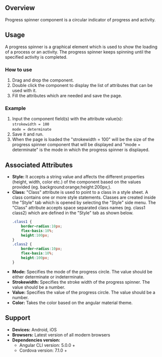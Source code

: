 ## Overview
Progress spinner component is a circular indicator of progress and activity.

## Usage
A progress spinner is a graphical element which is used to show the loading of a process or an activity. The progress spinner keeps spinning until the specified activity is completed.

### How to use   
1. Drag and drop the component. 
2. Double click the component to display the list of attributes that can be used with it.
3. Fill the attributes which are needed and save the page.

### Example 
1. Input the component field(s) with the attribute value(s):  
    `strokewidth = 100`  
    `mode = determinate`
2. Save it and run.
3. When the page is loaded the "strokewidth = 100" will be the size of the progress spinner component that will be displayed and "mode = determinate" is the mode in which the progress spinner is displayed.

## Associated Attributes
- **Style:** It accepts a string value and affects the different properties (height, width, color etc.) of the component based on the values provided (eg. background:orange;height:200px;).
- **Class:** "Class" attribute is used to point to a class in a style sheet. A class contains one or more style statements. Classes are created inside the "Style" tab which is opened by selecting the "Style" side menu. The "Class" attribute accepts space separated class names (eg. class1 class2) which are defined in the "Style" tab as shown below.
    ```css
    .class1 {
        border-radius:10px;
        flex-basis:10%;
        height:100px;
    }
    .class2 {
        border-radius:10px;
        flex-basis:10%;
        height:100px;
    }
    ```
- **Mode:** Specifies the mode of the progress circle. The value should be either determinate or indeterminate.
- **Strokewidth:** Specifies the stroke width of the progress spinner. The value should be a number.
- **Value:** Specifies the value of the progress circle. The value should be a number.
- **Color:** Takes the color based on the angular material theme.

## Support
- **Devices:** Android, iOS
- **Browsers:**  Latest version of all modern browsers
- **Dependencies version:** 
    - Angular CLI version: 5.0.0 + 
    - Cordova version: 7.1.0 +

